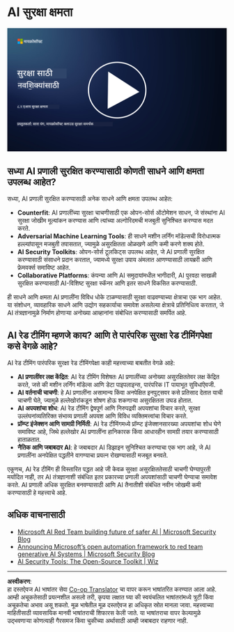 <!--
CO_OP_TRANSLATOR_METADATA:
{
  "original_hash": "b6bb7175672298d1e2f73ba7e0006f95",
  "translation_date": "2025-09-04T01:04:11+00:00",
  "source_file": "8.2 AI security capabilities.md",
  "language_code": "mr"
}
-->
# AI सुरक्षा क्षमता

[![व्हिडिओ पहा](../../translated_images/8-2_placeholder.bc988ce5dff1726a8b6f8c00b1250865ca23d02aa5cb11fb879ed1194702c99a.mr.png)](https://learn-video.azurefd.net/vod/player?id=e0a6f844-d884-4f76-99bd-4ce9f7f73d22)

## सध्या AI प्रणाली सुरक्षित करण्यासाठी कोणती साधने आणि क्षमता उपलब्ध आहेत?

सध्या, AI प्रणाली सुरक्षित करण्यासाठी अनेक साधने आणि क्षमता उपलब्ध आहेत:

-   **Counterfit**: AI प्रणालींच्या सुरक्षा चाचणीसाठी एक ओपन-सोर्स ऑटोमेशन साधन, जे संस्थांना AI सुरक्षा जोखीम मूल्यांकन करण्यास आणि त्यांच्या अल्गोरिदमची मजबुती सुनिश्चित करण्यास मदत करते.
-   **Adversarial Machine Learning Tools**: ही साधने मशीन लर्निंग मॉडेल्सची विरोधात्मक हल्ल्यांपासून मजबुती तपासतात, ज्यामुळे असुरक्षितता ओळखणे आणि कमी करणे शक्य होते.
-   **AI Security Toolkits**: ओपन-सोर्स टूलकिट्स उपलब्ध आहेत, जे AI प्रणाली सुरक्षित करण्यासाठी संसाधने प्रदान करतात, ज्यामध्ये सुरक्षा उपाय अंमलात आणण्यासाठी लायब्ररी आणि फ्रेमवर्क्स समाविष्ट आहेत.
-   **Collaborative Platforms**: कंपन्या आणि AI समुदायांमधील भागीदारी, AI पुरवठा साखळी सुरक्षित करण्यासाठी AI-विशिष्ट सुरक्षा स्कॅनर आणि इतर साधने विकसित करण्यासाठी.

ही साधने आणि क्षमता AI प्रणालींना विविध धोके टाळण्यासाठी सुरक्षा वाढवण्याच्या क्षेत्राचा एक भाग आहेत. या संशोधन, व्यावहारिक साधने आणि उद्योग सहकार्याचा समावेश असलेल्या क्षेत्राचे प्रतिनिधित्व करतात, जे AI तंत्रज्ञानामुळे निर्माण होणाऱ्या अनोख्या आव्हानांना संबोधित करण्यासाठी समर्पित आहे.

## AI रेड टीमिंग म्हणजे काय? आणि ते पारंपरिक सुरक्षा रेड टीमिंगपेक्षा कसे वेगळे आहे?

AI रेड टीमिंग पारंपरिक सुरक्षा रेड टीमिंगपेक्षा काही महत्त्वाच्या बाबतीत वेगळे आहे:

-   **AI प्रणालींवर लक्ष केंद्रित**: AI रेड टीमिंग विशेषतः AI प्रणालींच्या अनोख्या असुरक्षिततेवर लक्ष केंद्रित करते, जसे की मशीन लर्निंग मॉडेल्स आणि डेटा पाइपलाइन्स, पारंपरिक IT पायाभूत सुविधांऐवजी.
-   **AI वर्तनाची चाचणी**: हे AI प्रणालींना असामान्य किंवा अनपेक्षित इनपुट्सवर कसे प्रतिसाद देतात याची चाचणी घेते, ज्यामुळे हल्लेखोरांकडून शोषण होऊ शकणाऱ्या असुरक्षितता उघड होतात.
-   **AI अपयशांचा शोध**: AI रेड टीमिंग द्वेषपूर्ण आणि निरुपद्रवी अपयशांचा विचार करते, सुरक्षा उल्लंघनांव्यतिरिक्त संभाव्य प्रणाली अपयश आणि विविध व्यक्तिमत्त्वांचा विचार करते.
-   **प्रॉम्प्ट इंजेक्शन आणि सामग्री निर्मिती**: AI रेड टीमिंगमध्ये प्रॉम्प्ट इंजेक्शनसारख्या अपयशांचा शोध घेणे समाविष्ट आहे, जिथे हल्लेखोर AI प्रणालींना हानिकारक किंवा आधारहीन सामग्री तयार करण्यासाठी हाताळतात.
-   **नैतिक आणि जबाबदार AI**: हे जबाबदार AI डिझाइन सुनिश्चित करण्याचा एक भाग आहे, जे AI प्रणालींना अनपेक्षित पद्धतीने वागण्याचा प्रयत्न रोखण्यासाठी मजबूत बनवते.

एकूणच, AI रेड टीमिंग ही विस्तारित पद्धत आहे जी केवळ सुरक्षा असुरक्षिततेसाठी चाचणी घेण्यापुरती मर्यादित नाही, तर AI तंत्रज्ञानाशी संबंधित इतर प्रकारच्या प्रणाली अपयशांसाठी चाचणी घेण्याचा समावेश करते. AI प्रणाली अधिक सुरक्षित बनवण्यासाठी आणि AI तैनातीशी संबंधित नवीन जोखमी कमी करण्यासाठी हे महत्त्वाचे आहे.

## अधिक वाचनासाठी

 - [Microsoft AI Red Team building future of safer AI | Microsoft Security Blog](https://www.microsoft.com/en-us/security/blog/2023/08/07/microsoft-ai-red-team-building-future-of-safer-ai/?WT.mc_id=academic-96948-sayoung)
 - [Announcing Microsoft’s open automation framework to red team generative AI Systems | Microsoft Security Blog](https://www.microsoft.com/en-us/security/blog/2024/02/22/announcing-microsofts-open-automation-framework-to-red-team-generative-ai-systems/?WT.mc_id=academic-96948-sayoung)
 - [AI Security Tools: The Open-Source Toolkit | Wiz](https://www.wiz.io/academy/ai-security-tools)

---

**अस्वीकरण**:  
हा दस्तऐवज AI भाषांतर सेवा [Co-op Translator](https://github.com/Azure/co-op-translator) चा वापर करून भाषांतरित करण्यात आला आहे. आम्ही अचूकतेसाठी प्रयत्नशील असलो तरी, कृपया लक्षात घ्या की स्वयंचलित भाषांतरांमध्ये त्रुटी किंवा अचूकतेचा अभाव असू शकतो. मूळ भाषेतील मूळ दस्तऐवज हा अधिकृत स्रोत मानला जावा. महत्त्वाच्या माहितीसाठी व्यावसायिक मानवी भाषांतराची शिफारस केली जाते. या भाषांतराचा वापर केल्यामुळे उद्भवणाऱ्या कोणत्याही गैरसमज किंवा चुकीच्या अर्थासाठी आम्ही जबाबदार राहणार नाही.
